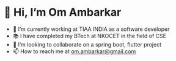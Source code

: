 # 👋 Hi, I’m Om Ambarkar

- 🌱 I’m currently working at TIAA INDIA as a software developer
- 📚 I have completed my BTech at NKOCET in the field of CSE
- 💞️ I’m looking to collaborate on a spring boot, flutter project
- 📫 How to reach me at om.ambarkar@gmail.com

  

<!---
hey-om7/hey-om7 is a ✨ special ✨ repository because its `README.md` (this file) appears on your GitHub profile.
You can click the Preview link to take a look at your changes.
--->
